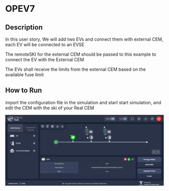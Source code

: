 # OPEV7

## Description

In this user story, We will add two EVs and connect them with external CEM, each EV will be connected to an EVSE

The remoteSKI for the external CEM should be passed to this example to connect the EV with the External CEM

The EVs shall receive the limits from the external CEM based on the available fuse limit

## How to Run

import the configuration file in the simulation and start start simulation, and edit the CEM with the ski of your Real CEM

![alt text](<Screenshot 2024-09-12 130040.png>)